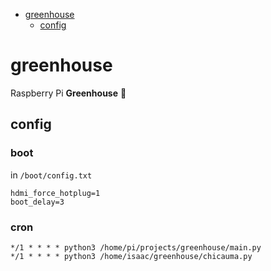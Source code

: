 - [greenhouse](#greenhouse)
  - [config](#config)

# greenhouse

Raspberry Pi **Greenhouse** 🍁

## config

### boot

in `/boot/config.txt`

```
hdmi_force_hotplug=1
boot_delay=3
```

### cron

```
*/1 * * * * python3 /home/pi/projects/greenhouse/main.py
*/1 * * * * python3 /home/isaac/greenhouse/chicauma.py
```
